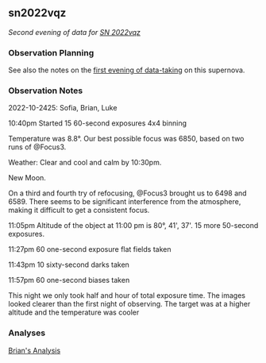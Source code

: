 ## sn2022vqz

*Second evening of data for [SN 2022vqz](https://www.rochesterastronomy.org/supernova.html#2022vqz)*

### Observation Planning

See also the notes on the [first evening of data-taking](../2022-10-2122-SN_2022vqz/) on this supernova.

### Observation Notes

2022-10-2425: Sofia, Brian, Luke

10:40pm Started 15 60-second exposures 4x4 binning 

Temperature was 8.8&deg;. Our best possible focus was 6850, based on two runs of @Focus3.

Weather: Clear and cool and calm by 10:30pm.

New Moon.

On a third and fourth try of refocusing, @Focus3 brought us to 6498 and 6589. There seems to be significant interference from the atmosphere, making it difficult to get a consistent focus.

11:05pm Altitude of the object at 11:00 pm is 80&deg;, 41', 37'. 15 more 50-second exposures.

11:27pm 60 one-second exposure flat fields taken

11:43pm 10 sixty-second darks taken

11:57pm 60 one-second biases taken

This night we only took half and hour of total exposure time. The images looked clearer than the first night of observing. The target was at a higher altitude and the temperature was cooler

### Analyses

[Brian's Analysis](https://github.com/brianhill/transient-astronomy/blob/master/analyses/2022-10-2425-SN_2022vqz/analysis-brian.ipynb)
